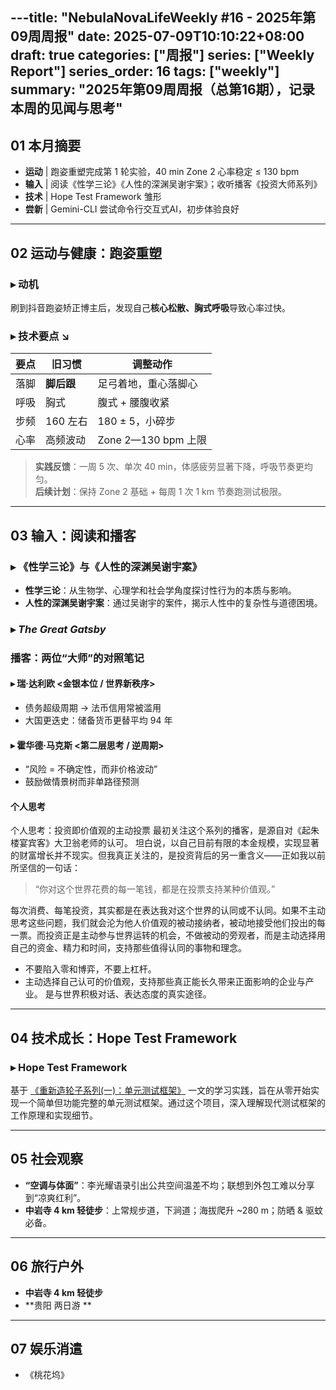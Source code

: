 ---title: "NebulaNovaLifeWeekly #16 - 2025年第09周周报"
date: 2025-07-09T10:10:22+08:00
draft: true
categories: ["周报"]
series: ["Weekly Report"]
series_order: 16
tags: ["weekly"]
summary: "2025年第09周周报（总第16期），记录本周的见闻与思考"
---

## 01 本月摘要
- **运动** | 跑姿重塑完成第 1 轮实验，40 min Zone 2 心率稳定 ≤ 130 bpm  
- **输入** | 阅读《性学三论》《人性的深渊吴谢宇案》；收听播客《投资大师系列》
- **技术** | Hope Test Framework 雏形 
- **尝新** | Gemini-CLI 尝试命令行交互式AI，初步体验良好 

---

## 02 运动与健康：跑姿重塑
### ▸ 动机  
刷到抖音跑姿矫正博主后，发现自己**核心松散、胸式呼吸**导致心率过快。

### ▸ 技术要点 ↘
| 要点 | 旧习惯 | 调整动作 |
| --- | --- | --- |
| 落脚 | **脚后跟** | 足弓着地，重心落脚心 |
| 呼吸 | 胸式 | 腹式 + 腰腹收紧 |
| 步频 | 160 左右 | 180 ± 5，小碎步 |
| 心率 | 高频波动 | Zone 2—130 bpm 上限 |

> **实践反馈**：一周 5 次、单次 40 min，体感疲劳显著下降，呼吸节奏更均匀。  
> **后续计划**：保持 Zone 2 基础 + 每周 1 次 1 km 节奏跑测试极限。

---

## 03 输入：阅读和播客
### ▸ 《性学三论》与《人性的深渊吴谢宇案》
- **性学三论**：从生物学、心理学和社会学角度探讨性行为的本质与影响。  
- **人性的深渊吴谢宇案**：通过吴谢宇的案件，揭示人性中的复杂性与道德困境。

### ▸ *The Great Gatsby*

### 播客：两位“大师”的对照笔记
#### ▸ 瑞·达利欧 <金银本位 / 世界新秩序>
- 债务超级周期 → 法币信用常被滥用  
- 大国更迭史：储备货币更替平均 94 年  


#### ▸ 霍华德·马克斯 <第二层思考 / 逆周期>
- “风险 = 不确定性，而非价格波动”  
- 鼓励做情景树而非单路径预测  

#### 个人思考
个人思考：投资即价值观的主动投票
最初关注这个系列的播客，是源自对《起朱楼宴宾客》大卫翁老师的认可。
坦白说，以自己目前有限的本金规模，实现显著的财富增长并不现实。但我真正关注的，是投资背后的另一重含义——正如我以前所坚信的一句话：

>“你对这个世界花费的每一笔钱，都是在投票支持某种价值观。”

每次消费、每笔投资，其实都是在表达我对这个世界的认同或不认同。如果不主动思考这些问题，我们就会沦为他人价值观的被动接纳者，被动地接受他们投出的每一票。而投资正是主动参与世界运转的机会，不做被动的旁观者，而是主动选择用自己的资金、精力和时间，支持那些值得认同的事物和理念。
- 不要陷入零和博弈，不要上杠杆。
- 主动选择自己认可的价值观，支持那些真正能长久带来正面影响的企业与产业。
是与世界积极对话、表达态度的真实途径。

---

## 04 技术成长：Hope Test Framework


### ▸ Hope Test Framework
基于 [《重新造轮子系列(一)：单元测试框架》](https://ramsayleung.github.io/zh/post/2025/reinvent_unit_test/) 一文的学习实践，旨在从零开始实现一个简单但功能完整的单元测试框架。通过这个项目，深入理解现代测试框架的工作原理和实现细节。

---

## 05 社会观察
- **“空调与体面”**：李光耀语录引出公共空间温差不均；联想到外包工难以分享到“凉爽红利”。  
- **中岩寺 4 km 轻徒步**：上常规步道，下涧道；海拔爬升 ~280 m；防晒 & 驱蚊必备。

---

## 06 旅行户外
- **中岩寺 4 km 轻徒步**
- **贵阳 两日游 **

--- 
## 07 娱乐消遣

- 《桃花坞》
